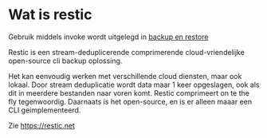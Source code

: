 # Wat is restic

Gebruik middels invoke wordt uitgelegd in [backup en restore](hoe-werkt-de-backup-en-restore.md)

Restic is een stream-deduplicerende comprimerende cloud-vriendelijke open-source cli backup 
oplossing. 

Het kan eenvoudig werken met verschillende cloud diensten, maar ook lokaal. Door stream 
deduplicatie wordt data maar 1 keer opgeslagen, ook als dit in meerdere bestanden naar voren 
komt. Restic comprimeert on te the fly tegenwoordig. Daarnaats is het open-source, en is er 
alleen maaar een CLI geimplementeerd. 

Zie https://restic.net 